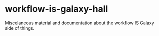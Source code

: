 # workflow-is-galaxy-hall
Miscelaneous material and documentation about the workflow IS Galaxy side of things.
